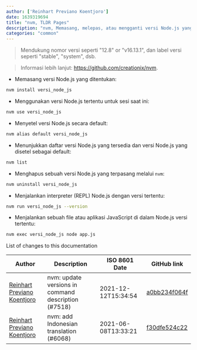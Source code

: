 ```yaml
---
author: ['Reinhart Previano Koentjoro']
date: 1639319694
title: "nvm, TLDR Pages"
description: "nvm, Memasang, melepas, atau mengganti versi Node.js yang dipakai."
categories: "common"
---
```

> Mendukung nomor versi seperti "12.8" or "v16.13.1", dan label versi seperti "stable", "system", dsb.

> Informasi lebih lanjut: <https://github.com/creationix/nvm>.

- Memasang versi Node.js yang ditentukan:

```bash
nvm install versi_node_js
```

- Menggunakan versi Node.js tertentu untuk sesi saat ini:

```bash
nvm use versi_node_js
```

- Menyetel versi Node.js secara default:

```bash
nvm alias default versi_node_js
```

- Menunjukkan daftar versi Node.js yang tersedia dan versi Node.js yang disetel sebagai default:

```bash
nvm list
```

- Menghapus sebuah versi Node.js yang terpasang melalui `nvm`:

```bash
nvm uninstall versi_node_js
```

- Menjalankan interpreter (REPL) Node.js dengan versi tertentu:

```bash
nvm run versi_node_js --version
```

- Menjalankan sebuah file atau aplikasi JavaScript di dalam Node.js versi tertentu:

```bash
nvm exec versi_node_js node app.js
```
List of changes to this documentation


Author | Description | ISO 8601 Date | GitHub link
------|-----|-----|-----
[Reinhart Previano Koentjoro](mailto:reinhart_previano@yahoo.com) | nvm: update versions in command description (#7518) | 2021-12-12T15:34:54 | [a0bb234f064f](https://github.com/tldr-pages/tldr/commit/a0bb234f064feaeb8e225fb28cbb319c481e3dde)
[Reinhart Previano Koentjoro](mailto:reinhart_previano@yahoo.com) | nvm: add Indonesian translation (#6068) | 2021-06-08T13:33:21 | [f30dfe524c22](https://github.com/tldr-pages/tldr/commit/f30dfe524c22d670aee6ea16b9608621dacd0ccf)

